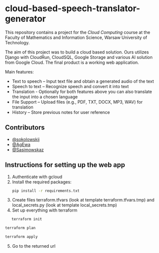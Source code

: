 # cloud-based-speech-translator-generator

This repository contains a project for the *Cloud Computing* course at the Faculty of Mathematics and Information Science, Warsaw University of Technology.

The aim of this project was to build a cloud based solution. 
Ours utilizes Django with CloudRun, CloudSQL, Google Storage and various AI solution from Google Cloud.
The final product is a working web application.

Main features:
- Text to speech – Input text file and obtain a generated audio of the text
- Speech to text – Recognize speech and convert it into text 
- Translation - Optionally for both features above you can also translate the input into a chosen language
- File Support – Upload files (e.g., PDF, TXT, DOCX, MP3, WAV) for translation 
- History – Store previous notes for user reference 

## Contributors
- [@sokolowskij](https://github.com/sokolowskij)
- [@AgEwa](https://github.com/AgEwa)
- [@Sasimowskaz](https://github.com/Sasimowskaz)

## Instructions for setting up the web app

1. Authenticate with gcloud
2. Install the required packages:
   ```bash
   pip install -r requirements.txt
   ```
3. Create files terraform.tfvars (look at template terraform.tfvars.tmp) and local_secrets.py (look at template local_secrets.tmp)
4. Set up everything with terraform
```bash
   terraform init
```
   ```bash
   terraform plan
   ```
   ```bash
   terraform apply
   ```
5. Go to the returned url